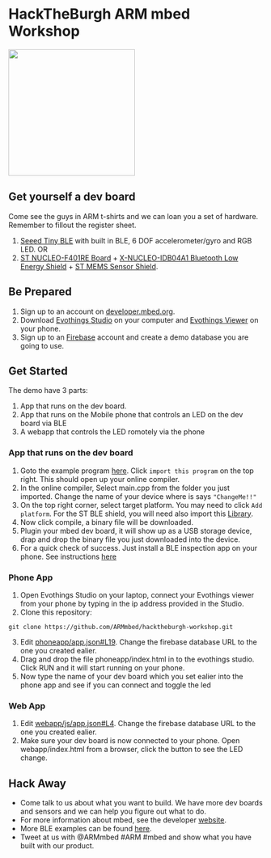 # HackTheBurgh ARM mbed Workshop
<img src="https://developer.mbed.org/static/img/armmbed.png" width="250px">

## Get yourself a dev board
Come see the guys in ARM t-shirts and we can loan you a set of hardware. Remember to fillout the register sheet.

1. [Seeed Tiny BLE](https://developer.mbed.org/platforms/Seeed-Tiny-BLE/) with built in BLE, 6 DOF accelerometer/gyro and RGB LED. OR
1. [ST NUCLEO-F401RE Board](https://developer.mbed.org/platforms/ST-Nucleo-F401RE/) + [X-NUCLEO-IDB04A1 Bluetooth Low Energy Shield](https://developer.mbed.org/components/X-NUCLEO-IDB04A1/) + [ST MEMS Sensor Shield](https://developer.mbed.org/teams/ST-Americas-mbed-Team/wiki/Getting-Started-with-Nucleo-Sensors).

## Be Prepared
1. Sign up to an account on [developer.mbed.org](https://developer.mbed.org).
2. Download [Evothings Studio](https://evothings.com/download/) on your computer and [Evothings Viewer](https://evothings.com/download/) on your phone.
3. Sign up to an [Firebase](https://www.firebase.com/) account and create a demo database you are going to use.

## Get Started
The demo have 3 parts:

1. App that runs on the dev board.
2. App that runs on the Mobile phone that controls an LED on the dev board via BLE
3. A webapp that controls the LED romotely via the phone

### App that runs on the dev board
1. Goto the example program [here](https://developer.mbed.org/teams/Bluetooth-Low-Energy/code/BLE_GATT_Example/). Click `import this program` on the top right. This should open up your online compiler.
2. In the online compiler, Select main.cpp from the folder you just imported. Change the name of your device where is says `"ChangeMe!!"`
3. On the top right corner, select target platform. You may need to click `Add platform`. For the ST BLE shield, you will need also import this [Library](https://developer.mbed.org/teams/ST/code/X_NUCLEO_IDB0XA1/).
4. Now click compile, a binary file will be downloaded.
5. Plugin your mbed dev board, it will show up as a USB storage device, drap and drop the binary file you just downloaded into the device.
6. For a quick check of success. Just install a BLE inspection app on your phone. See instructions [here](https://github.com/ARMmbed/ble-examples/tree/master/BLE_LED#checking-for-success)

### Phone App
1. Open Evothings Studio on your laptop, connect your Evothings viewer from your phone by typing in the ip address provided in the Studio.
2. Clone this repository:
 ```
 git clone https://github.com/ARMmbed/hacktheburgh-workshop.git
 ```
3. Edit [phoneapp/app.json#L19](https://github.com/ARMmbed/hacktheburgh-workshop/blob/master/phoneapp/app.js#L19). Change the firebase database URL to the one you created ealier.
3. Drag and drop the file phoneapp/index.html in to the evothings studio. Click RUN and it will start running on your phone.
4. Now type the name of your dev board which you set ealier into the phone app and see if you can connect and toggle the led

### Web App
1. Edit [webapp/js/app.json#L4](https://github.com/ARMmbed/hacktheburgh-workshop/blob/master/webapp/js/app.js#L4). Change the firebase database URL to the one you created ealier.
2. Make sure your dev board is now connected to your phone. Open webapp/index.html from a browser, click the button to see the LED change.

## Hack Away
* Come talk to us about what you want to build. We have more dev boards and sensors and we can help you figure out what to do.
* For more information about mbed, see the developer [website](https://developer.mbed.org/teams/Bluetooth-Low-Energy/).
* More BLE examples can be found [here](https://developer.mbed.org/teams/Bluetooth-Low-Energy/).
* Tweet at us with @ARMmbed #ARM #mbed and show what you have built with our product.
